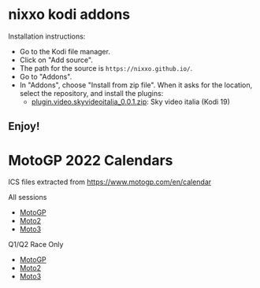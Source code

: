 # nixxo kodi addons

Installation instructions:


<p align="left">
  <ul>
    <li>Go to the Kodi file manager.</li>
    <li>Click on "Add source".</li>
    <li>The path for the source is <code>https://nixxo.github.io/</code>.</li>
    <li>Go to "Addons".</li>
    <li>In "Addons", choose "Install from zip file". When it asks for the location, select the repository, and install the plugins:
      <ul>
        <li><a href="plugin.video.skyvideoitalia_0.0.1.zip">plugin.video.skyvideoitalia_0.0.1.zip</a>: Sky video italia (Kodi 19)</li>
      </ul>
    </li>
  </ul>
</p>

## Enjoy!



# MotoGP 2022 Calendars

ICS files extracted from <a href="https://www.motogp.com/en/calendar">https://www.motogp.com/en/calendar</a>

All sessions
- <a href="motogp/MotoGP_2022_calendar.ics">MotoGP</a>
- <a href="motogp/Moto2_2022_calendar.ics">Moto2</a>
- <a href="motogp/Moto3_2022_calendar.ics">Moto3</a>

Q1/Q2 Race Only
- <a href="motogp/MotoGP_filtered_2022_calendar.ics">MotoGP</a>
- <a href="motogp/Moto2_filtered_2022_calendar.ics">Moto2</a>
- <a href="motogp/Moto3_filtered_2022_calendar.ics">Moto3</a>
